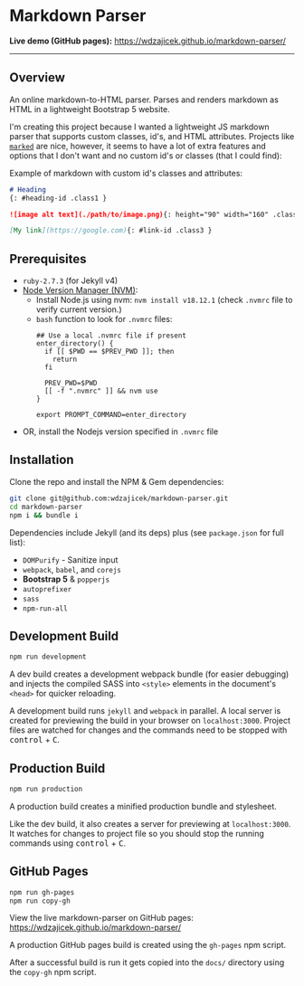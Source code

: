 # Markdown Parser

**Live demo (GitHub pages):** <https://wdzajicek.github.io/markdown-parser/>

-----

## Overview

An online markdown-to-HTML parser.
Parses and renders markdown as HTML in a lightweight Bootstrap 5 website.

I'm creating this project because I wanted a lightweight JS markdown parser that supports custom classes, id's, and HTML attributes. Projects like [`marked`](https://github.com/markedjs/marked) are nice, however, it seems to have a lot of extra features and options that I don't want and no custom id's or classes (that I could find):

Example of markdown with custom id's classes and attributes:
```markdown
# Heading
{: #heading-id .class1 }

![image alt text](./path/to/image.png){: height="90" width="160" .class2.class3 }

[My link](https://google.com){: #link-id .class3 }
```

## Prerequisites

- `ruby-2.7.3` (for Jekyll v4)
- [Node Version Manager (NVM)](https://github.com/nvm-sh/nvm):
  - Install Node.js using nvm: `nvm install v18.12.1` (check `.nvmrc` file to verify current version.)
  - `bash` function to look for `.nvmrc` files:
    ```
    ## Use a local .nvmrc file if present
    enter_directory() {
      if [[ $PWD == $PREV_PWD ]]; then
        return
      fi

      PREV_PWD=$PWD
      [[ -f ".nvmrc" ]] && nvm use
    }

    export PROMPT_COMMAND=enter_directory
    ```
- OR, install the Nodejs version specified in `.nvmrc` file

## Installation

Clone the repo and install the NPM & Gem dependencies:

```bash
git clone git@github.com:wdzajicek/markdown-parser.git
cd markdown-parser
npm i && bundle i
```

Dependencies include Jekyll (and its deps) plus (see `package.json` for full list):
- `DOMPurify` - Sanitize input
- `webpack`, `babel`, and `corejs`
- **Bootstrap 5** & `popperjs`
- `autoprefixer`
- `sass`
- `npm-run-all`

## Development Build

```bash
npm run development
```

A dev build creates a development webpack bundle (for easier debugging) and injects the compiled SASS into `<style>` elements in the document's `<head>` for quicker reloading.

A development build runs `jekyll` and `webpack` in parallel. A local server is created for previewing the build in your browser on `localhost:3000`. Project files are watched for changes and the commands need to be stopped with <kbd>control</kbd> + <kbd>C</kbd>.

## Production Build

```bash
npm run production
```

A production build creates a minified production bundle and stylesheet.

Like the dev build, it also creates a server for previewing at `localhost:3000`. It watches for changes to project file so you should stop the running commands using <kbd>control</kbd> + <kbd>C</kbd>.

## GitHub Pages

```bash
npm run gh-pages
npm run copy-gh
```

View the live markdown-parser on GitHub pages: <https://wdzajicek.github.io/markdown-parser/>

A production GitHub pages build is created using the `gh-pages` npm script.

After a successful build is run it gets copied into the `docs/` directory using the `copy-gh` npm script.

